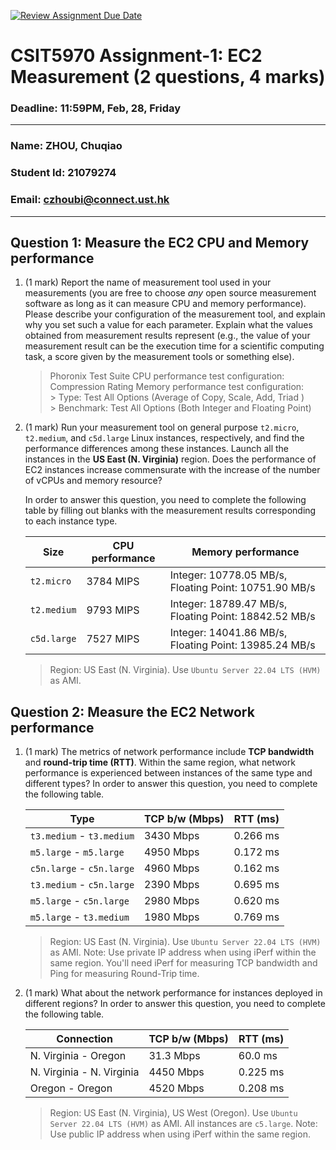 [![Review Assignment Due Date](https://classroom.github.com/assets/deadline-readme-button-22041afd0340ce965d47ae6ef1cefeee28c7c493a6346c4f15d667ab976d596c.svg)](https://classroom.github.com/a/IAASVEAZ)
# CSIT5970 Assignment-1: EC2 Measurement (2 questions, 4 marks)

### Deadline: 11:59PM, Feb, 28, Friday

---

### Name: ZHOU, Chuqiao
### Student Id: 21079274
### Email: czhoubi@connect.ust.hk

---

## Question 1: Measure the EC2 CPU and Memory performance

1. (1 mark) Report the name of measurement tool used in your measurements (you are free to choose *any* open source measurement software as long as it can measure CPU and memory performance). Please describe your configuration of the measurement tool, and explain why you set such a value for each parameter. Explain what the values obtained from measurement results represent (e.g., the value of your measurement result can be the execution time for a scientific computing task, a score given by the measurement tools or something else).

    > Phoronix Test Suite
    > CPU performance test configuration: Compression Rating
    > Memory performance test configuration:  
        > Type: Test All Options (Average of Copy, Scale, Add, Triad )  
        > Benchmark: Test All Options (Both Integer and Floating Point)

2. (1 mark) Run your measurement tool on general purpose `t2.micro`, `t2.medium`, and `c5d.large` Linux instances, respectively, and find the performance differences among these instances. Launch all the instances in the **US East (N. Virginia)** region. Does the performance of EC2 instances increase commensurate with the increase of the number of vCPUs and memory resource?

    In order to answer this question, you need to complete the following table by filling out blanks with the measurement results corresponding to each instance type.

    | Size        | CPU performance | Memory performance |
    | ----------- | --------------- | ------------------ |
    | `t2.micro` |       3784 MIPS          |     Integer: 10778.05 MB/s, Floating Point: 10751.90 MB/s              |
    | `t2.medium`  |     9793 MIPS          |     Integer: 18789.47 MB/s, Floating Point: 18842.52 MB/s              |
    | `c5d.large` |      7527 MIPS          |     Integer: 14041.86 MB/s, Floating Point: 13985.24 MB/s              |

    > Region: US East (N. Virginia). Use `Ubuntu Server 22.04 LTS (HVM)` as AMI.

## Question 2: Measure the EC2 Network performance

1. (1 mark) The metrics of network performance include **TCP bandwidth** and **round-trip time (RTT)**. Within the same region, what network performance is experienced between instances of the same type and different types? In order to answer this question, you need to complete the following table.

    | Type                      |      TCP b/w (Mbps)     |     RTT (ms)     |
    | ------------------------- | ----------------------- | ---------------- |
    | `t3.medium` - `t3.medium` |       3430 Mbps         |     0.266 ms     |
    | `m5.large` - `m5.large`   |       4950 Mbps         |     0.172 ms     |
    | `c5n.large` - `c5n.large` |       4960 Mbps         |     0.162 ms     |
    | `t3.medium` - `c5n.large` |       2390 Mbps         |     0.695 ms     |
    | `m5.large` - `c5n.large`  |       2980 Mbps         |     0.620 ms     |
    | `m5.large` - `t3.medium`  |       1980 Mbps         |     0.769 ms     |

    > Region: US East (N. Virginia). Use `Ubuntu Server 22.04 LTS (HVM)` as AMI. Note: Use private IP address when using iPerf within the same region. You'll need iPerf for measuring TCP bandwidth and Ping for measuring Round-Trip time.

2. (1 mark) What about the network performance for instances deployed in different regions? In order to answer this question, you need to complete the following table.

    | Connection                | TCP b/w (Mbps) | RTT (ms) |
    | ------------------------- | -------------- | -------- |
    | N. Virginia - Oregon      |      31.3 Mbps          |    60.0 ms       |
    | N. Virginia - N. Virginia |      4450 Mbps          |    0.225 ms      |
    | Oregon - Oregon           |      4520 Mbps          |    0.208 ms      |
 
    > Region: US East (N. Virginia), US West (Oregon). Use `Ubuntu Server 22.04 LTS (HVM)` as AMI. All instances are `c5.large`. Note: Use public IP address when using iPerf within the same region.
